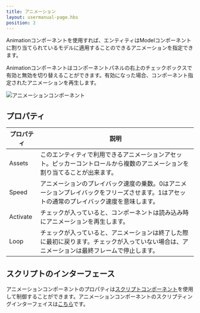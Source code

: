 ```yaml
---
title: アニメーション
layout: usermanual-page.hbs
position: 2
---
```


Animationコンポーネントを使用すれば、エンティティはModelコンポーネントに割り当てられているモデルに適用することのできるアニメーションを指定できます。

Animationコンポーネントはコンポーネントパネルの右上のチェックボックスで有効と無効を切り替えることができます。有効になった場合、コンポーネント指定されたアニメーションを再生します。

![アニメーションコンポーネント][1]

## プロパティ

| プロパティ | 説明 |
|----------|-------------|
| Assets   | このエンティティで利用できるアニメーションアセット。ピッカーコントロールから複数のアニメーションを割り当てることが出来ます。 |
| Speed    | アニメーションのプレイバック速度の乗数。0はアニメーションプレイバックをフリーズさせます。1はアセットの通常のプレイバック速度を意味します。 |
| Activate | チェックが入っていると、コンポーネントは読み込み時にアニメーションを再生します。 |
| Loop     | チェックが入っていると、アニメーションは終了した際に最初に戻ります。チェックが入っていない場合は、アニメーションは最終フレームで停止します。 |

## スクリプトのインターフェース

アニメーションコンポーネントのプロパティは[スクリプトコンポーネント][2]を使用して制御することができます。アニメーションコンポーネントのスクリプティングインターフェイスは[こちら][3]です。

[1]: /images/user-manual/scenes/components/component-animation.png
[2]: /user-manual/packs/components/script
[3]: /api/pc.AnimationComponent.html
